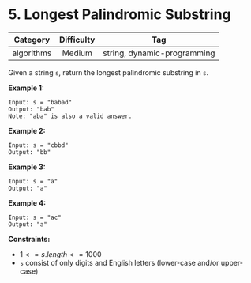 # 5. Longest Palindromic Substring

|Category|Difficulty|Tag|
|:-:|:-:|:-:|
|algorithms|Medium|string, dynamic-programming|

Given a string `s`, return the longest palindromic substring in `s`.

**Example 1:**

``` text
Input: s = "babad"
Output: "bab"
Note: "aba" is also a valid answer.
```

**Example 2:**

``` text
Input: s = "cbbd"
Output: "bb"
```

**Example 3:**

``` text
Input: s = "a"
Output: "a"
```

**Example 4:**

``` text
Input: s = "ac"
Output: "a"
```

**Constraints:**

+ $1 <= s.length <= 1000$
+ `s` consist of only digits and English letters (lower-case and/or upper-case)

